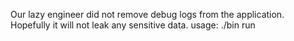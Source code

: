 Our lazy engineer did not remove debug logs from the application. Hopefully it will not leak any sensitive data. usage: ./bin run
